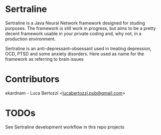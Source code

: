 # Sertraline
Sertraline is a Java Neural Network framework designed for studing purposes. The framework is still work in progress, but aims to be a pretty decent framework usable in your private coding and, why not, in a production environment.

Sertraline is an anti-depressant-obsessant used in treating depression, OCD, PTSD and some anxiety disorders. Here used as name for the framework as referring to brain issues

# Contributors
ekardnam - Luca Bertozzi <<lucabertozzi.pub@gmail.com>>

# TODOs
See Sertraline development workflow in this repo projects
